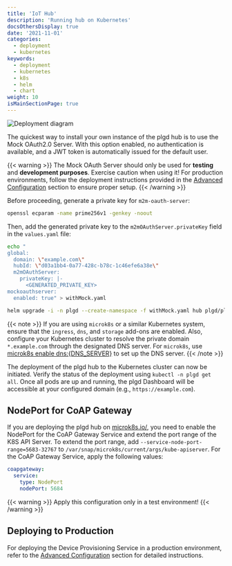 ```yaml
---
title: 'IoT Hub'
description: 'Running hub on Kubernetes'
docsOthersDisplay: true
date: '2021-11-01'
categories:
  - deployment
  - kubernetes
keywords:
  - deployment
  - kubernetes
  - k8s
  - helm
  - chart
weight: 10
isMainSectionPage: true
---
```


![Deployment diagram](/docs/deployment/hub/static/hub-deployment-diagram.drawio.svg "medium-zoom-image")

The quickest way to install your own instance of the plgd hub is to use the Mock OAuth2.0 Server. With this option enabled, no authentication is available, and a JWT token is automatically issued for the default user.

{{< warning >}}
The Mock OAuth Server should only be used for **testing** and **development purposes**. Exercise caution when using it! For production environments, follow the deployment instructions provided in the [Advanced Configuration](/docs/deployment/hub/advanced) section to ensure proper setup.
{{< /warning >}}

Before proceeding, generate a private key for `m2m-oauth-server`:

```sh
openssl ecparam -name prime256v1 -genkey -noout
```

Then, add the generated private key to the `m2mOAuthServer.privateKey` field in the `values.yaml` file:

```sh
echo "
global:
  domain: \"example.com\"
  hubId: \"d03a1bb4-0a77-428c-b78c-1c46efe6a38e\"
  m2mOAuthServer:
    privateKey: |-
      <GENERATED_PRIVATE_KEY>
mockoauthserver:
  enabled: true" > withMock.yaml

helm upgrade -i -n plgd --create-namespace -f withMock.yaml hub plgd/plgd-hub
```

{{< note >}}
If you are using `microk8s` or a similar Kubernetes system, ensure that the `ingress`, `dns`, and `storage` add-ons are enabled. Also, configure your Kubernetes cluster to resolve the private domain `*.example.com` through the designated DNS server. For `microk8s`, use [microk8s enable dns:{DNS_SERVER}](https://microk8s.io/docs/addon-dns) to set up the DNS server.
{{< /note >}}

The deployment of the plgd hub to the Kubernetes cluster can now be initiated. Verify the status of the deployment using `kubectl -n plgd get all`. Once all pods are up and running, the plgd Dashboard will be accessible at your configured domain (e.g., `https://example.com`).

## NodePort for CoAP Gateway

If you are deploying the plgd hub on [microk8s.io/](https://microk8s.io/), you need to enable the NodePort for the CoAP Gateway Service and extend the port range of the K8S API Server. To extend the port range, add `--service-node-port-range=5683-32767` to `/var/snap/microk8s/current/args/kube-apiserver`. For the CoAP Gateway Service, apply the following values:

```yaml
coapgateway:
  service:
    type: NodePort
    nodePort: 5684
```

{{< warning >}}
Apply this configuration only in a test environment!
{{< /warning >}}

## Deploying to Production

For deploying the Device Provisioning Service in a production environment, refer to the [Advanced Configuration](/docs/deployment/hub/advanced) section for detailed instructions.

